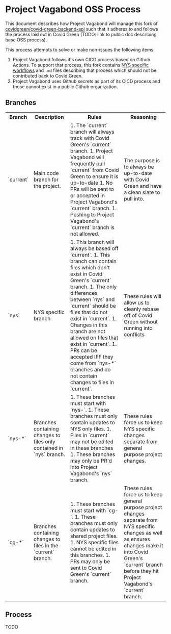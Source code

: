 # Project Vagabond OSS Process

This document describes how Project Vagabond will manage this fork of [covidgreen/covid-green-backend-api](https://github.com/covidgreen/covid-green-backend-api) such that it adheres to and follows the process laid out in Covid Green (TODO: link to public doc describing base OSS process).

This process attempts to solve or make non-issues the following items:

1. Project Vagabond follows it's own CICD process based on Github Actions. To support that process, this fork contains [NYS specific workflows](.github/workflows) and `.md` files describing that process which should not be contributed back to Covid Green. 
1. Project Vagabond uses Github secrets as part of its CICD process and those cannot exist in a public Github organization.

## Branches

<table>
<tr>
<th>Branch</th>
<th>Description</th>
<th>Rules</th>
<th>Reasoning</th>
</tr>
<tr>
<td>`current`</td>
<td>Main code branch for the project.</td>
<td>
1. The `current` branch will always track with Covid Green's `current` branch.
1. Project Vagabond will frequently pull `current` from Covid Green to ensure it is up-to-date
1. No PRs will be sent to or accepted in Project Vagabond's `current` branch.
1. Pushing to Project Vagabond's `current` branch is not allowed.
</td>
<td>The purpose is to always be up-to-date with Covid Green and have a clean slate to pull into.</td>
</tr>
<tr>
<td>`nys`</td>
<td>NYS specific branch</td>
<td>
1. This branch will always be based off `current`.
1. This branch can contain files which don't exist in Covid Green's `current` branch.
1. The only differences between `nys` and `current` should be files that do not exist in `current`.
1. Changes in this branch are not allowed on files that exist in `current`.
1. PRs can be accepted IFF they come from `nys-*` branches and do not contain changes to files in `current`.
</td>
<td>These rules will allow us to cleanly rebase off of Covid Green without running into conflicts</td>
</tr>
<tr>
<td>`nys-*`</td>
<td>Branches containing changes to files only contained in `nys` branch.</td>
<td>
1. These branches must start with `nys-`.
1. These branches must only contain updates to NYS only files.
1. Files in `current` may not be edited in these branches
1. These branches may only be PR'd into Project Vagabond's `nys` branch.
</td>
<td>These rules force us to keep NYS specific changes separate from general purpose project changes.</td>
</tr>
<tr>
<td>`cg-*`</td>
<td>Branches containing changes to files in the `current` branch.</td>
<td>
1. These branches must start with `cg-`.
1. These branches must only contain updates to shared project files.
1. NYS specific files cannot be edited in this branches.
1. PRs may only be sent to Covid Green's `current` branch.
</td>
<td>These rules force us to keep general purpose project changes separate from NYS specific changes as well as ensures changes make it into Covid Green's `current` branch before they hit Project Vagabond's `current` branch.
</tr>
</table>

## Process

TODO
